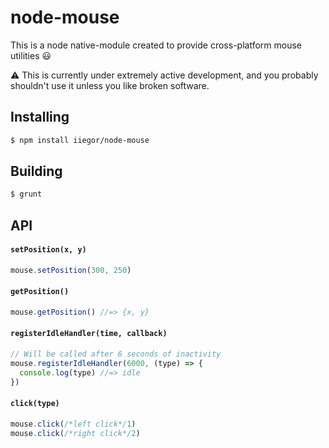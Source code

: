 # node-mouse

This is a node native-module created to provide cross-platform mouse utilities :smiley:

:warning: This is currently under extremely active development, and you probably shouldn't use it unless you like broken software.

## Installing
```bash
$ npm install iiegor/node-mouse
```

## Building
```bash
$ grunt
```

## API

#### ``setPosition(x, y)``

```javascript
mouse.setPosition(300, 250)
```

#### ``getPosition()``

```javascript
mouse.getPosition() //=> {x, y}
```

#### ``registerIdleHandler(time, callback)``

```javascript
// Will be called after 6 seconds of inactivity
mouse.registerIdleHandler(6000, (type) => {
  console.log(type) //=> idle
})
```

#### ``click(type)``

```javascript
mouse.click(/*left click*/1)
mouse.click(/*right click*/2)
```
